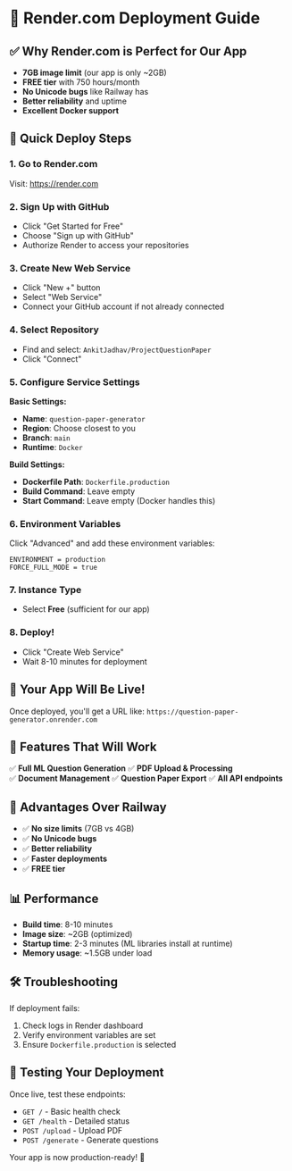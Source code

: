 # 🚀 Render.com Deployment Guide

## ✅ Why Render.com is Perfect for Our App

- **7GB image limit** (our app is only ~2GB)
- **FREE tier** with 750 hours/month
- **No Unicode bugs** like Railway has
- **Better reliability** and uptime
- **Excellent Docker support**

## 🎯 Quick Deploy Steps

### 1. Go to Render.com
Visit: https://render.com

### 2. Sign Up with GitHub
- Click "Get Started for Free"
- Choose "Sign up with GitHub"
- Authorize Render to access your repositories

### 3. Create New Web Service
- Click "New +" button
- Select "Web Service"
- Connect your GitHub account if not already connected

### 4. Select Repository
- Find and select: `AnkitJadhav/ProjectQuestionPaper`
- Click "Connect"

### 5. Configure Service Settings

**Basic Settings:**
- **Name**: `question-paper-generator`
- **Region**: Choose closest to you
- **Branch**: `main`
- **Runtime**: `Docker`

**Build Settings:**
- **Dockerfile Path**: `Dockerfile.production`
- **Build Command**: Leave empty
- **Start Command**: Leave empty (Docker handles this)

### 6. Environment Variables
Click "Advanced" and add these environment variables:

```
ENVIRONMENT = production
FORCE_FULL_MODE = true
```

### 7. Instance Type
- Select **Free** (sufficient for our app)

### 8. Deploy!
- Click "Create Web Service"
- Wait 8-10 minutes for deployment

## 🎉 Your App Will Be Live!

Once deployed, you'll get a URL like:
`https://question-paper-generator.onrender.com`

## 🔧 Features That Will Work

✅ **Full ML Question Generation**
✅ **PDF Upload & Processing**  
✅ **Document Management**
✅ **Question Paper Export**
✅ **All API endpoints**

## 🚀 Advantages Over Railway

- ✅ **No size limits** (7GB vs 4GB)
- ✅ **No Unicode bugs**
- ✅ **Better reliability**
- ✅ **Faster deployments**
- ✅ **FREE tier**

## 📊 Performance

- **Build time**: 8-10 minutes
- **Image size**: ~2GB (optimized)
- **Startup time**: 2-3 minutes (ML libraries install at runtime)
- **Memory usage**: ~1.5GB under load

## 🛠️ Troubleshooting

If deployment fails:
1. Check logs in Render dashboard
2. Verify environment variables are set
3. Ensure `Dockerfile.production` is selected

## 🎯 Testing Your Deployment

Once live, test these endpoints:
- `GET /` - Basic health check
- `GET /health` - Detailed status
- `POST /upload` - Upload PDF
- `POST /generate` - Generate questions

Your app is now production-ready! 🚀 